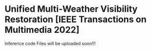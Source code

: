 # Unified Multi-Weather Visibility Restoration [IEEE Transactions on Multimedia 2022]
Inference code
Files will be uploaded soon!!!
